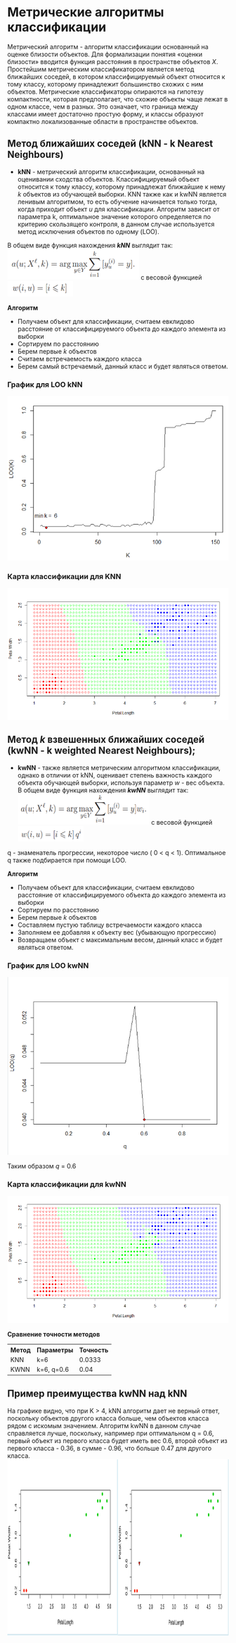 # Метрические алгоритмы классификации
  Метрический алгоритм - алгоритм классификации основанный на оценке близости объектов. Для формализации понятия «оценки близости» вводится функция расстояния в пространстве объектов *X*. Простейшим метрическим классификатором является метод ближайших соседей, в котором классифицируемый объект относится к тому классу, которому принадлежит большинство схожих с ним объектов. Метрические классификаторы опираются на гипотезу компактности, которая предполагает, что схожие объекты чаще лежат в одном классе, чем в разных. Это означает, что граница между классами имеет достаточно простую форму, и классы образуют компактно локализованные области в пространстве объектов. 
## Метод ближайших соседей (kNN - k Nearest Neighbours)

- **kNN** - метрический алгоритм классификации, основанный на оценивании сходства объектов. Классифицируемый объект относится к тому классу, которому принадлежат ближайшие к нему *k* объектов из обучающей выборки. KNN также как и kwNN является ленивым алгоритмом, то есть обучение начинается только тогда, когда приходит объект *u* для классификации. Алгоритм зависит от параметра k, оптимальное значение которого определяется по критерию скользящего контроля, в данном случае используется метод исключения объектов по одному (LOO).

В общем виде функция нахождения **_kNN_** выглядит так:
<img src="https://github.com/alexlapiy/ML0/blob/master/screens/lab1/knn_formula.png" width="300" height="70"> с весовой функцией <img src="https://github.com/alexlapiy/ML0/blob/master/screens/lab1/knn_weight.png" width="150" height="35">

**Алгоритм**
- Получаем объект для классификации, считаем евклидово расстояние от классифицируемого объекта до каждого элемента из выборки
- Сортируем по расстоянию
- Берем первые *k* объектов
- Считаем встречаемость каждого класса
- Берем самый встречаемый, данный класс и будет являться ответом.

### График для LOO kNN
![](https://github.com/alexlapiy/ML0/blob/master/screens/lab1/LOO(K).png "LOO(K)")

### Карта классификации для KNN

![](https://github.com/alexlapiy/ML0/blob/master/screens/lab1/classificatinMapKnn.png "classificationMapKnn")

## Метод *k* взвешенных ближайших соседей (kwNN - k weighted Nearest Neighbours);
- **kwNN** - также является метрическим алгоритмом классификации, однако в отличии от kNN, оценивает степень важность каждого объекта обучающей выборки, используя параметр *w* - вес объекта. В общем виде функция нахождения **_kwNN_** выглядит так:
<img src="https://github.com/alexlapiy/ML0/blob/master/screens/lab1/kwnn_formula.png" width="300" height="70"> с весовой функцией <img src="https://github.com/alexlapiy/ML0/blob/master/screens/lab1/kwnn_weight.png" width="150" height="35">

q - знаменатель прогрессии, некоторое число ( 0 < q < 1). Оптимальное q также подбирается при помощи LOO. 

**Алгоритм**
- Получаем объект для классификации, считаем евклидово расстояние от классифицируемого объекта до каждого элемента из выборки
- Сортируем по расстоянию
- Берем первые *k* объектов
- Составляем пустую таблицу встречаемости каждого класса
- Заполняем ее добавляя к объекту вес (убывающую прогрессию)
- Возвращаем объект с максимальным весом, данный класс и будет являться ответом.

### График для LOO kwNN

![](https://github.com/alexlapiy/ML0/blob/master/screens/lab1/LOO(Q).png "LOO(q)")

Таким образом *q* = 0.6

### Карта классификации для kwNN

![](https://github.com/alexlapiy/ML0/blob/master/screens/lab1/classificatinMapKwnn.png "classificationMapKwnn")

**Сравнение точности методов**
<center>
<table>
  <tbody>
    <tr>
      <th>Метод</th>
      <th>Параметры</th>
      <th>Точность</th>
    </tr>
    <tr>
      <td>KNN</td>
      <td>k=6</td>
      <td>0.0333</td>
    </tr>
    <tr>
      <td>KWNN</td>
      <td>k=6, q=0.6</td>
      <td>0.04</td>
    </tr>
  </tbody>
   </table>
</center>


## Пример преимущества kwNN над kNN
На графике видно, что при K > 4, kNN алгоритм дает не верный ответ, поскольку объектов другого класса больше, чем объектов класса рядом с искомым значением. Алгоритм kwNN в данном случае справляется лучше, поскольку, например при оптимальном q = 0.6, первый объект из первого класса будет иметь вес 0.6, второй объект из первого класса - 0.36, в сумме - 0.96, что больше 0.47 для другого класса.
<img src="https://github.com/alexlapiy/ML0/blob/master/screens/lab1/knn_vs_kwnn.jpg" width="1000" height="400">

